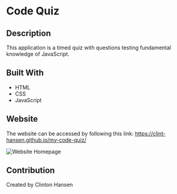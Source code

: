 # Code Quiz

## Description
This application is a timed quiz with questions testing fundamental knowledge of JavaScript.


## Built With

* HTML
* CSS
* JavaScript


## Website
The website can be accessed by following this link: https://clint-hansen.github.io/my-code-quiz/

![Website Homepage](https://github.com/Clint-Hansen/my-portfolio/blob/main/assets/images/code-quiz.PNG?raw=true)


## Contribution
Created by Clinton Hansen